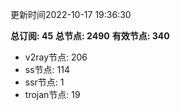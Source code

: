更新时间2022-10-17 19:36:30

**总订阅: 45**
**总节点: 2490**
**有效节点: 340**
- v2ray节点: 206
- ss节点: 114
- ssr节点: 1
- trojan节点: 19
